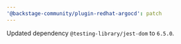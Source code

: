 ```yaml
---
'@backstage-community/plugin-redhat-argocd': patch
---
```


Updated dependency `@testing-library/jest-dom` to `6.5.0`.
